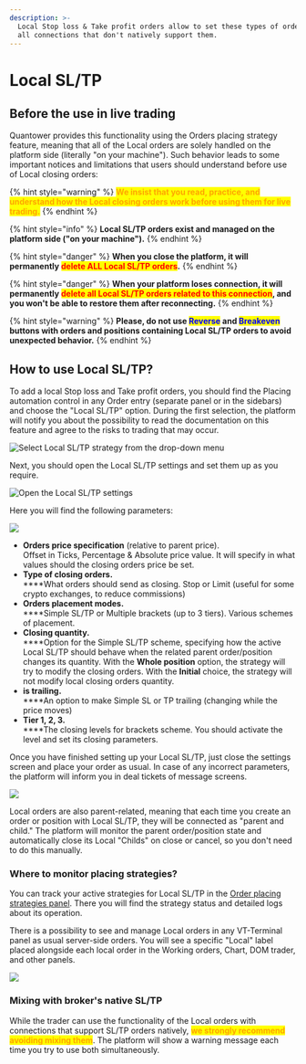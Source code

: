 ```yaml
---
description: >-
  Local Stop loss & Take profit orders allow to set these types of orders for
  all connections that don't natively support them.
---
```


# Local SL/TP

## Before the use in live trading

Quantower provides this functionality using the Orders placing strategy feature, meaning that all of the Local orders are solely handled on the platform side (literally "on your machine"). Such behavior leads to some important notices and limitations that users should understand before use of Local closing orders:

{% hint style="warning" %}
<mark style="color:orange;">**We insist that you read, practice, and understand how the Local closing orders work before using them for live trading.**</mark>&#x20;
{% endhint %}

{% hint style="info" %}
**Local SL/TP orders exist and managed on the platform side ("on your machine").**&#x20;
{% endhint %}

{% hint style="danger" %}
**When you close the platform, it will permanently **<mark style="color:red;">**delete ALL Local SL/TP orders**</mark>**.**&#x20;
{% endhint %}

{% hint style="danger" %}
**When your platform loses connection, it will permanently **<mark style="color:red;">**delete all Local SL/TP orders related to this connection**</mark>**, and you won't be able to restore them after reconnecting.**
{% endhint %}

{% hint style="warning" %}
**Please, do not use **<mark style="color:blue;">**Reverse**</mark>** and **<mark style="color:blue;">**Breakeven**</mark>** buttons with orders and positions containing Local SL/TP orders to avoid unexpected behavior.**
{% endhint %}

## How to use Local SL/TP?

To add a local Stop loss and Take profit orders, you should find the Placing automation control in any Order entry (separate panel or in the sidebars) and choose the "Local SL/TP" option. During the first selection, the platform will notify you about the possibility to read the documentation on this feature and agree to the risks to trading that may occur.

![Select Local SL/TP strategy from the drop-down menu](<../../../.gitbook/assets/image (346) (1).png>)

Next, you should open the Local SL/TP settings and set them up as you require.&#x20;

![Open the Local SL/TP settings](<../../../.gitbook/assets/image (356) (1) (1) (1) (1).png>)

Here you will find the following parameters:

![](<../../../.gitbook/assets/Screenshot\_7 (2).png>)

* **Orders price specification** (relative to parent price). \
  Offset in Ticks, Percentage & Absolute price value. It will specify in what values should the closing orders price be set.
* **Type of closing orders.**\
  ****What orders should send as closing. Stop or Limit (useful for some crypto exchanges, to reduce commissions)
* **Orders placement modes.**\
  ****Simple SL/TP or Multiple brackets (up to 3 tiers). Various schemes of placement.
* **Closing quantity.**\
  ****Option for the Simple SL/TP scheme, specifying how the active Local SL/TP should behave when the related parent order/position changes its quantity. With the **Whole position** option, the strategy will try to modify the closing orders. With the **Initial** choice, the strategy will not modify local closing orders quantity.
* **is trailing.**\
  ****An option to make Simple SL or TP trailing (changing while the price moves)
* **Tier 1, 2, 3.**\
  ****The closing levels for brackets scheme. You should activate the level and set its closing parameters.

Once you have finished setting up your Local SL/TP, just close the settings screen and place your order as usual. In case of any incorrect parameters, the platform will inform you in deal tickets of message screens.

![](../../../.gitbook/assets/image2.png)

Local orders are also parent-related, meaning that each time you create an order or position with Local SL/TP, they will be connected as "parent and child." The platform will monitor the parent order/position state and automatically close its Local "Childs" on close or cancel, so you don't need to do this manually.

### Where to monitor placing strategies?

You can track your active strategies for Local SL/TP in the [Order placing strategies panel](./#order-placing-strategies-panel). There you will find the strategy status and detailed logs about its operation.

There is a possibility to see and manage Local orders in any VT-Terminal panel as usual server-side orders. You will see a specific "Local" label placed alongside each local order in the Working orders, Chart, DOM trader, and other panels.

![](<../../../.gitbook/assets/image8 (1).png>)

### Mixing with broker's native SL/TP

While the trader can use the functionality of the Local orders with connections that support SL/TP orders natively, <mark style="color:orange;">**we strongly recommend avoiding mixing them**</mark>. The platform will show a warning message each time you try to use both simultaneously.
